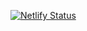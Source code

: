 [![Netlify Status](https://api.netlify.com/api/v1/badges/bdbb0d4a-06fe-4acd-8117-18e4957cc978/deploy-status)](https://app.netlify.com/sites/doganozturk/deploys)

